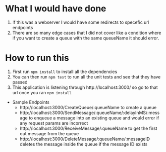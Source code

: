# What I would have done

1. If this was a webserver I would have some redirects to specefic url endpoints
2. There are so many edge cases that I did not cover like a condition where if you want to create a queue with the same queueName it should error. 

# How to run this 
1. First run `npm install` to install all the dependencies 
2. You can then run `npm test` to run all the unit tests and see that they have passed 
3. This application is listening through http://localhost:3000/ so go to that url once you ran `npm install`

- Sample Endpoints
  - http://localhost:3000/CreateQueue/:queueName to create a queue
  - http://localhost:3000/SendMessage/:queueName/:delayInMS/:message to enqueue a message into an existing queue and would error if any request params are incorrect
  - http://localhost:3000/ReceiveMessage/:queueName to get the first out message from the queue
  - http://localhost:3000/DeleteMessage/:queueName/:messageID deletes the message inside the queue if the message ID exists
  